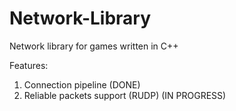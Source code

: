 # Network-Library
Network library for games written in C++

Features:
1. Connection pipeline (DONE)
2. Reliable packets support (RUDP) (IN PROGRESS)
